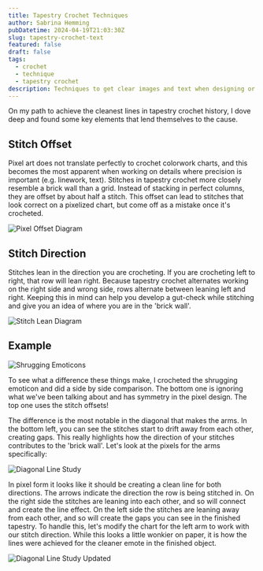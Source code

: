 ```yaml
---
title: Tapestry Crochet Techniques
author: Sabrina Hemming
pubDatetime: 2024-04-19T21:03:30Z
slug: tapestry-crochet-text
featured: false
draft: false
tags:
  - crochet
  - technique
  - tapestry crochet
description: Techniques to get clear images and text when designing or creating tapestry crochet.
---
```


On my path to achieve the cleanest lines in tapestry crochet history, I dove deep and found some key elements that lend themselves to the cause.

## Stitch Offset

Pixel art does not translate perfectly to crochet colorwork charts, and this becomes the most apparent when working on details where precision is important (e.g. linework, text). Stitches in tapestry crochet more closely resemble a brick wall than a grid. Instead of stacking in perfect columns, they are offset by about half a stitch. This offset can lead to stitches that look correct on a pixelized chart, but come off as a mistake once it's crocheted.

![Pixel Offset Diagram](@assets/images/tapestry-techniques/stitch-offset.png 'Pixel Offset Diagram')

## Stitch Direction

Stitches lean in the direction you are crocheting. If you are crocheting left to right, that row will lean right. Because tapestry crochet alternates working on the right side and wrong side, rows alternate between leaning left and right. Keeping this in mind can help you develop a gut-check while stitching and give you an idea of where you are in the 'brick wall'.

![Stitch Lean Diagram](@assets/images/tapestry-techniques/stitch-direction.png 'Stitch Direction')

## Example

![Shrugging Emoticons](@assets/images/tapestry-techniques/shrug-study.jpg 'Shrugging Emoticons')

To see what a difference these things make, I crocheted the shrugging emoticon and did
a side by side comparison. The bottom one is ignoring what we've been talking about and
has symmetry in the pixel design. The top one uses the stitch offsets!

The difference is the most notable in the diagonal that makes the arms. In the bottom left,
you can see the stitches start to drift away from each other, creating gaps. This really highlights how the direction of your stitches contributes to the 'brick wall'. Let's look at the pixels for the arms specifically:

![Diagonal Line Study](@assets/images/tapestry-techniques/diagonal-study.jpg 'Diagonal Line Comparisons')

In pixel form it looks like it should be creating a clean line for both directions. The arrows indicate the direction the row is being stitched in. On the right side the stitches are leaning into each other, and so will connect and create the line effect. On the left side the stitches are leaning away from each other, and so will create the gaps you can see in the finished tapestry. To handle this, let's modify the chart for the left arm to work with our stitch direction. While this looks a little wonkier on paper, it is how the lines were achieved for the cleaner emote in the finished object.

![Diagonal Line Study Updated](@assets/images/tapestry-techniques/diagonal-study-edited.jpg 'Diagonal Line Comparisons II')
